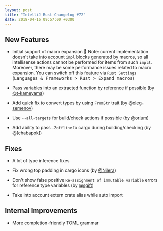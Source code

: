 ```yaml
---
layout: post
title: "IntelliJ Rust Changelog #72"
date: 2018-04-16 09:57:00 +0300
---
```



## New Features

* Initial support of macro expansion :tada:
Note: current implementation doesn't take into account `impl` blocks generated by macros,
so all intellisense actions cannot be performed for items from such `impl`s.
Moreover, there may be some performance issues related to macro expansion.
You can switch off this feature via `Rust Settings` (<kbd>Languages & Frameworks > Rust > Expand macros</kbd>) 

* Pass variables into an extracted function by reference if possible (by [@t-kameyama])

* Add quick fix to convert types by using `FromStr` trait (by [@oleg-semenov])

* Use `--all-targets` for build/check actions if possible (by [@orium])

* Add ability to pass `-Zoffline` to cargo during building/checking (by @[chabapok])

## Fixes

* A lot of type inference fixes

* Fix wrong top padding in cargo icons (by [@Nilera])

* Don't show false positive `Re-assignment of immutable variable` errors for reference type variables (by [@sgift])

* Take into account extern crate alias while auto import

## Internal Improvements

* More completion-friendly TOML grammar

[@Nilera]: https://github.com/Nilera
[@oleg-semenov]: https://github.com/oleg-semenov
[@orium]: https://github.com/orium
[@sgift]: https://github.com/sgift
[@t-kameyama]: https://github.com/t-kameyama

